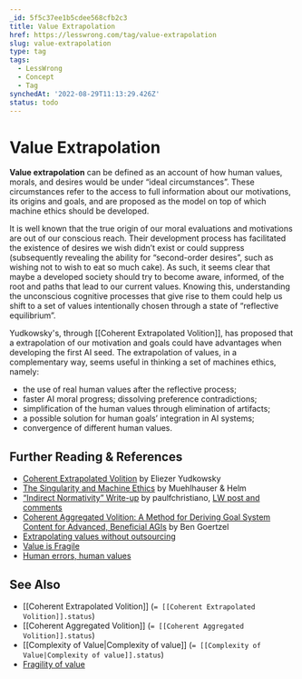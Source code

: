 ```yaml
---
_id: 5f5c37ee1b5cdee568cfb2c3
title: Value Extrapolation
href: https://lesswrong.com/tag/value-extrapolation
slug: value-extrapolation
type: tag
tags:
  - LessWrong
  - Concept
  - Tag
synchedAt: '2022-08-29T11:13:29.426Z'
status: todo
---
```


# Value Extrapolation

**Value extrapolation** can be defined as an account of how human values, morals, and desires would be under “ideal circumstances”. These circumstances refer to the access to full information about our motivations, its origins and goals, and are proposed as the model on top of which machine ethics should be developed.

It is well known that the true origin of our moral evaluations and motivations are out of our conscious reach. Their development process has facilitated the existence of desires we wish didn’t exist or could suppress (subsequently revealing the ability for “second-order desires”, such as wishing not to wish to eat so much cake). As such, it seems clear that maybe a developed society should try to become aware, informed, of the root and paths that lead to our current values. Knowing this, understanding the unconscious cognitive processes that give rise to them could help us shift to a set of values intentionally chosen through a state of “reflective equilibrium”.

Yudkowsky's, through [[Coherent Extrapolated Volition]], has proposed that a extrapolation of our motivation and goals could have advantages when developing the first AI seed. The extrapolation of values, in a complementary way, seems useful in thinking a set of machines ethics, namely:

- the use of real human values after the reflective process;
- faster AI moral progress; dissolving preference contradictions;
- simplification of the human values through elimination of artifacts;
- a possible solution for human goals’ integration in AI systems;
- convergence of different human values.

## Further Reading & References

- [Coherent Extrapolated Volition](http://intelligence.org/files/CEV.pdf) by Eliezer Yudkowsky
- [The Singularity and Machine Ethics](http://intelligence.org/files/SaME.pdf) by Muehlhauser & Helm
- [“Indirect Normativity” Write-up](http://ordinaryideas.wordpress.com/2012/04/21/indirect-normativity-write-up/) by paulfchristiano, [LW post and comments](http://lesswrong.com/lw/c0k/formalizing_value_extrapolation/)
- [Coherent Aggregated Volition: A Method for Deriving Goal System Content for Advanced, Beneficial AGIs](http://multiverseaccordingtoben.blogspot.ca/2010/03/coherent-aggregated-volition-toward.html) by Ben Goertzel
- [Extrapolating values without outsourcing](http://lesswrong.com/lw/c1x/extrapolating_values_without_outsourcing/)
- [Value is Fragile](http://lesswrong.com/lw/y3/value_is_fragile/)
- [Human errors, human values](http://lesswrong.com/lw/55n)

## See Also

- [[Coherent Extrapolated Volition]] (`= [[Coherent Extrapolated Volition]].status`)
- [[Coherent Aggregated Volition]] (`= [[Coherent Aggregated Volition]].status`)
- [[Complexity of Value|Complexity of value]] (`= [[Complexity of Value|Complexity of value]].status`)
- [Fragility of value](https://wiki.lesswrong.com/wiki/Fragility_of_value)
